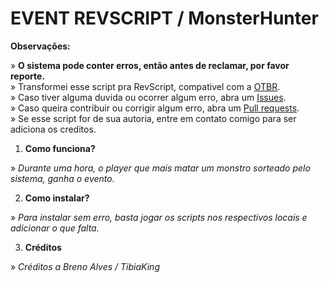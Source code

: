 # EVENT REVSCRIPT / MonsterHunter

**Observações:**

» **O sistema pode conter erros, então antes de reclamar, por favor reporte.**<br>
» Transformei esse script pra RevScript, compativel com a [OTBR](https://github.com/opentibiabr/otservbr-global.git).<br>
» Caso tiver alguma duvida ou ocorrer algum erro, abra um [Issues](https://github.com/brunomaidana97/-EVENT-REVSCRIPT-MonsterHunter/issues).<br>
» Caso queira contribuir ou corrigir algum erro, abra um [Pull requests](https://github.com/brunomaidana97/-EVENT-REVSCRIPT-MonsterHunter/pulls).<br>
» Se esse script for de sua autoria, entre em contato comigo para ser adiciona os creditos.

1. **Como funciona?**

» *Durante uma hora, o player que mais matar um monstro sorteado pelo sistema, ganha o evento.*

2. **Como instalar?**

» *Para instalar sem erro, basta jogar os scripts nos respectivos locais e adicionar o que falta.*

3. **Créditos**

» *Créditos a Breno Alves / TibiaKing*
